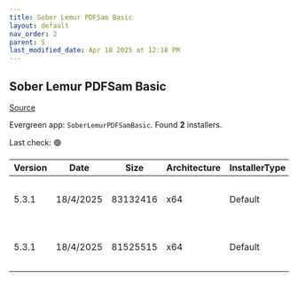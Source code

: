 ```yaml
---
title: Sober Lemur PDFSam Basic
layout: default
nav_order: 2
parent: S
last_modified_date: Apr 18 2025 at 12:18 PM
---
```


## Sober Lemur PDFSam Basic

[Source](https://pdfsam.org/pdfsam-basic/)

Evergreen app: `SoberLemurPDFSamBasic`. Found **2** installers.

Last check: 🟢

| Version | Date      | Size     | Architecture | InstallerType | Type | URI                                                                                                                                                                                              |
| ------- | --------- | -------- | ------------ | ------------- | ---- | ------------------------------------------------------------------------------------------------------------------------------------------------------------------------------------------------ |
| 5.3.1   | 18/4/2025 | 83132416 | x64          | Default       | msi  | [https://github.com/torakiki/pdfsam/releases/download/v5.3.1/pdfsam-basic-5.3.1-windows-x64.msi](https://github.com/torakiki/pdfsam/releases/download/v5.3.1/pdfsam-basic-5.3.1-windows-x64.msi) |
| 5.3.1   | 18/4/2025 | 81525515 | x64          | Default       | zip  | [https://github.com/torakiki/pdfsam/releases/download/v5.3.1/pdfsam-basic-5.3.1-windows-x64.zip](https://github.com/torakiki/pdfsam/releases/download/v5.3.1/pdfsam-basic-5.3.1-windows-x64.zip) |
